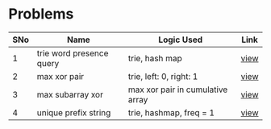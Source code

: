 # Problems

SNo | Name | Logic Used | Link |
----|------|------------|------|
1 | trie word presence query | trie, hash map | [view](trie_implementation.cpp)
2 | max xor pair | trie, left: 0, right: 1 | [view](max_xor_pair.cpp)
3 | max subarray xor | max xor pair in cumulative array | [view](max_xor_subarray.cpp)
4 | unique prefix string | trie, hashmap, freq = 1 | [view](unique_prefix_array.cpp) 